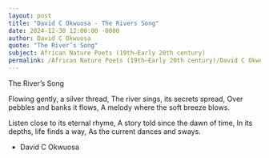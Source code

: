 ```yaml
---
layout: post
title: "David C Okwuosa - The Rivers Song"
date: 2024-12-30 12:00:00 -0000
author: David C Okwuosa
quote: "The River’s Song"
subject: African Nature Poets (19th–Early 20th century)
permalink: /African Nature Poets (19th–Early 20th century)/David C Okwuosa/David C Okwuosa - The Rivers Song
---
```


The River’s Song

Flowing gently, a silver thread,
The river sings, its secrets spread,
Over pebbles and banks it flows,
A melody where the soft breeze blows.

Listen close to its eternal rhyme,
A story told since the dawn of time,
In its depths, life finds a way,
As the current dances and sways.

- David C Okwuosa
